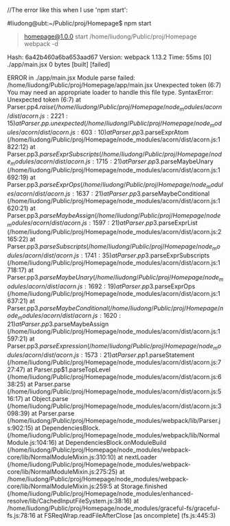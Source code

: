//The error like this when I use 'npm start':

#liudong@ubt:~/Public/proj/Homepage$ npm start

> homepage@1.0.0 start /home/liudong/Public/proj/Homepage
> webpack -d

Hash: 6a42b460a6ba653aad67
Version: webpack 1.13.2
Time: 55ms
   [0] ./app/main.jsx 0 bytes [built] [failed]

ERROR in ./app/main.jsx
Module parse failed: /home/liudong/Public/proj/Homepage/app/main.jsx Unexpected token (6:7)
You may need an appropriate loader to handle this file type.
SyntaxError: Unexpected token (6:7)
    at Parser.pp$4.raise (/home/liudong/Public/proj/Homepage/node_modules/acorn/dist/acorn.js:2221:15)
    at Parser.pp.unexpected (/home/liudong/Public/proj/Homepage/node_modules/acorn/dist/acorn.js:603:10)
    at Parser.pp$3.parseExprAtom (/home/liudong/Public/proj/Homepage/node_modules/acorn/dist/acorn.js:1822:12)
    at Parser.pp$3.parseExprSubscripts (/home/liudong/Public/proj/Homepage/node_modules/acorn/dist/acorn.js:1715:21)
    at Parser.pp$3.parseMaybeUnary (/home/liudong/Public/proj/Homepage/node_modules/acorn/dist/acorn.js:1692:19)
    at Parser.pp$3.parseExprOps (/home/liudong/Public/proj/Homepage/node_modules/acorn/dist/acorn.js:1637:21)
    at Parser.pp$3.parseMaybeConditional (/home/liudong/Public/proj/Homepage/node_modules/acorn/dist/acorn.js:1620:21)
    at Parser.pp$3.parseMaybeAssign (/home/liudong/Public/proj/Homepage/node_modules/acorn/dist/acorn.js:1597:21)
    at Parser.pp$3.parseExprList (/home/liudong/Public/proj/Homepage/node_modules/acorn/dist/acorn.js:2165:22)
    at Parser.pp$3.parseSubscripts (/home/liudong/Public/proj/Homepage/node_modules/acorn/dist/acorn.js:1741:35)
    at Parser.pp$3.parseExprSubscripts (/home/liudong/Public/proj/Homepage/node_modules/acorn/dist/acorn.js:1718:17)
    at Parser.pp$3.parseMaybeUnary (/home/liudong/Public/proj/Homepage/node_modules/acorn/dist/acorn.js:1692:19)
    at Parser.pp$3.parseExprOps (/home/liudong/Public/proj/Homepage/node_modules/acorn/dist/acorn.js:1637:21)
    at Parser.pp$3.parseMaybeConditional (/home/liudong/Public/proj/Homepage/node_modules/acorn/dist/acorn.js:1620:21)
    at Parser.pp$3.parseMaybeAssign (/home/liudong/Public/proj/Homepage/node_modules/acorn/dist/acorn.js:1597:21)
    at Parser.pp$3.parseExpression (/home/liudong/Public/proj/Homepage/node_modules/acorn/dist/acorn.js:1573:21)
    at Parser.pp$1.parseStatement (/home/liudong/Public/proj/Homepage/node_modules/acorn/dist/acorn.js:727:47)
    at Parser.pp$1.parseTopLevel (/home/liudong/Public/proj/Homepage/node_modules/acorn/dist/acorn.js:638:25)
    at Parser.parse (/home/liudong/Public/proj/Homepage/node_modules/acorn/dist/acorn.js:516:17)
    at Object.parse (/home/liudong/Public/proj/Homepage/node_modules/acorn/dist/acorn.js:3098:39)
    at Parser.parse (/home/liudong/Public/proj/Homepage/node_modules/webpack/lib/Parser.js:902:15)
    at DependenciesBlock.<anonymous> (/home/liudong/Public/proj/Homepage/node_modules/webpack/lib/NormalModule.js:104:16)
    at DependenciesBlock.onModuleBuild (/home/liudong/Public/proj/Homepage/node_modules/webpack-core/lib/NormalModuleMixin.js:310:10)
    at nextLoader (/home/liudong/Public/proj/Homepage/node_modules/webpack-core/lib/NormalModuleMixin.js:275:25)
    at /home/liudong/Public/proj/Homepage/node_modules/webpack-core/lib/NormalModuleMixin.js:259:5
    at Storage.finished (/home/liudong/Public/proj/Homepage/node_modules/enhanced-resolve/lib/CachedInputFileSystem.js:38:16)
    at /home/liudong/Public/proj/Homepage/node_modules/graceful-fs/graceful-fs.js:78:16
    at FSReqWrap.readFileAfterClose [as oncomplete] (fs.js:445:3)
